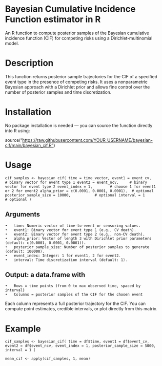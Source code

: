 # Bayesian Cumulative Incidence Function estimator in R

An R function to compute posterior samples of the Bayesian cumulative incidence function (CIF) for competing risks using a Dirichlet-multinomial model.

# Description

This function returns posterior sample trajectories for the CIF of a specified event type in the presence of competing risks. It uses a nonparametric Bayesian approach with a Dirichlet prior and allows fine control over the number of posterior samples and time discretization.

# Installation

No package installation is needed — you can source the function directly into R using:

source(“https://raw.githubusercontent.com/YOUR_USERNAME/bayesian-cif/main/bayesian_cif.R”)

# Usage

`cif_samples <- bayesian_cif(
time = time_vector,
event1 = event_cv,      # binary vector for event type 1
event2 = event_ncv,     # binary vector for event type 2
event_index = 1,        # choose 1 for event1 or 2 for event2
alpha_prior = c(0.0001, 0.0001, 0.0001),  # optional
posterior_sample_size = 10000,           # optional
interval = 1                             # optional
)`

## Arguments
	•	time: Numeric vector of time-to-event or censoring values.
	•	event1: Binary vector for event type 1 (e.g., CV death).
	•	event2: Binary vector for event type 2 (e.g., non-CV death).
	•	alpha_prior: Vector of length 3 with Dirichlet prior parameters (default: c(0.0001, 0.0001, 0.0001)).
	•	posterior_sample_size: Number of posterior samples to generate (default: 100000).
	•	event_index: Integer: 1 for event1, 2 for event2.
	•	interval: Time discretization interval (default: 1).

## Output: a data.frame with
	•	Rows = time points (from 0 to max observed time, spaced by interval)
	•	Columns = posterior samples of the CIF for the chosen event

Each column represents a full posterior trajectory for the CIF. You can compute point estimates, credible intervals, or plot directly from this matrix.

# Example

`cif_samples <- bayesian_cif(
time = df$time,
event1 = df$event_cv,
event2 = df$event_ncv,
event_index = 1,
posterior_sample_size = 5000,
interval = 1
)`

`
mean_cif <- apply(cif_samples, 1, mean)
`
